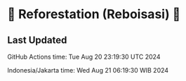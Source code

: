 
# 🌳 Reforestation (Reboisasi) 🌲

## Last Updated

GitHub Actions time: Tue Aug 20 23:19:30 UTC 2024

Indonesia/Jakarta time: Wed Aug 21 06:19:30 WIB 2024
